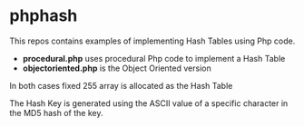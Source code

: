 # phphash

This repos contains examples of implementing Hash Tables using Php code.
* **procedural.php** uses procedural Php code to implement a Hash Table
* **objectoriented.php** is the Object Oriented version

In both cases fixed 255 array is allocated as the Hash Table

The Hash Key is generated using the ASCII value of a specific character in the MD5 hash of the key.




